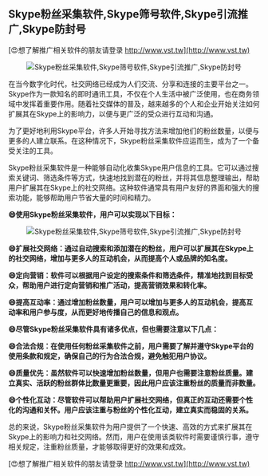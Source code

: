 ## **Skype粉丝采集软件,Skype筛号软件,Skype引流推广,Skype防封号**

[😍想了解推广相关软件的朋友请登录 http://www.vst.tw](http://www.vst.tw)

 <center><img src="https://vst.tw/MP4/tuiguang/png/0.png" alt="Skype粉丝采集软件,Skype筛号软件,Skype引流推广,Skype防封号"></center>

在当今数字化时代，社交网络已经成为人们交流、分享和连接的主要平台之一。Skype作为一款知名的即时通讯工具，不仅在个人生活中被广泛使用，也在商务领域中发挥着重要作用。随着社交媒体的普及，越来越多的个人和企业开始关注如何扩展其在Skype上的影响力，以便与更广泛的受众进行互动和沟通。

为了更好地利用Skype平台，许多人开始寻找方法来增加他们的粉丝数量，以便与更多的人建立联系。在这种情况下，Skype粉丝采集软件应运而生，成为了一个备受关注的工具。

Skype粉丝采集软件是一种能够自动化收集Skype用户信息的工具。它可以通过搜索关键词、筛选条件等方式，快速地找到潜在的粉丝，并将其信息整理输出，帮助用户扩展其在Skype上的社交网络。这种软件通常具有用户友好的界面和强大的搜索功能，能够帮助用户节省大量的时间和精力。

**😄使用Skype粉丝采集软件，用户可以实现以下目标：**

 <center><img src="https://vst.tw/MP4/tuiguang/png/0.png" alt="Skype粉丝采集软件,Skype筛号软件,Skype引流推广,Skype防封号"></center>

**😄扩展社交网络：通过自动搜索和添加潜在的粉丝，用户可以扩展其在Skype上的社交网络，增加与更多人的互动机会，从而提高个人或品牌的知名度。**

**😄定向营销：软件可以根据用户设定的搜索条件和筛选条件，精准地找到目标受众，帮助用户进行定向营销和推广活动，提高营销效果和转化率。**

**😄提高互动率：通过增加粉丝数量，用户可以增加与更多人的互动机会，提高互动率和用户参与度，从而更好地传播自己的信息和观点。**

**😄尽管Skype粉丝采集软件具有诸多优点，但也需要注意以下几点：**

**😄合法合规：在使用任何粉丝采集软件之前，用户需要了解并遵守Skype平台的使用条款和规定，确保自己的行为合法合规，避免触犯用户协议。**

**😄质量优先：虽然软件可以快速增加粉丝数量，但用户也需要注意粉丝质量。建立真实、活跃的粉丝群体比数量更重要，因此用户应该注重粉丝的质量而非数量。**

**😄个性化互动：尽管软件可以帮助用户扩展社交网络，但真正的互动还需要个性化的沟通和关怀。用户应该注重与粉丝的个性化互动，建立真实而稳固的关系。**

总的来说，Skype粉丝采集软件为用户提供了一个快速、高效的方式来扩展其在Skype上的影响力和社交网络。然而，用户在使用该类软件时需要谨慎行事，遵守相关规定，注重粉丝质量，才能够取得更好的效果和成效。

[😍想了解推广相关软件的朋友请登录 http://www.vst.tw](http://www.vst.tw)




